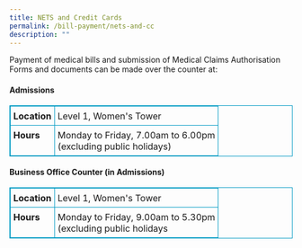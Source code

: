 ```yaml
---
title: NETS and Credit Cards
permalink: /bill-payment/nets-and-cc
description: ""
---
```


Payment of medical bills and submission of Medical Claims Authorisation Forms and documents can be made over the counter at:

#### Admissions

<table class="tbl ms-rteTable-5" style="box-sizing: border-box; border: 1px solid rgb(0, 154, 195); border-collapse: collapse; border-spacing: 0px; background-color: transparent; font-size: 16px;"><tbody style="box-sizing: border-box; font-size: 16px;"><tr class="ms-rteTableEvenRow-5" style="box-sizing: border-box; font-size: 16px;"><td class="ms-rteTableEvenCol-5" rowspan="1" colspan="1" style="box-sizing: border-box; padding: 7px 5px 6px; vertical-align: top; border: 1px solid rgb(0, 154, 195); font-size: 16px;"><strong style="box-sizing: border-box; font-weight: 700; font-size: 16px;">Location</strong></td><td class="ms-rteTableOddCol-5" style="box-sizing: border-box; padding: 7px 5px 6px; vertical-align: top; border: 1px solid rgb(0, 154, 195); font-size: 16px;">Level 1, Women's Tower</td></tr><tr class="ms-rteTableOddRow-5" style="box-sizing: border-box; font-size: 16px;"><td class="ms-rteTableEvenCol-5" rowspan="1" colspan="1" style="box-sizing: border-box; padding: 7px 5px 6px; vertical-align: top; border: 1px solid rgb(0, 154, 195); font-size: 16px;"><strong style="box-sizing: border-box; font-weight: 700; font-size: 16px;">Hours</strong></td><td class="ms-rteTableOddCol-5" style="box-sizing: border-box; padding: 7px 5px 6px; vertical-align: top; border: 1px solid rgb(0, 154, 195); font-size: 16px;">Monday to Friday, 7.00am to 6.00pm<br style="box-sizing: border-box; font-size: 16px;">(excluding public holidays)<br style="box-sizing: border-box; font-size: 16px;"></td></tr></tbody></table>

#### Business Office Counter (in Admissions)

<table class="tbl ms-rteTable-5" style="box-sizing: border-box; border: 1px solid rgb(0, 154, 195); border-collapse: collapse; border-spacing: 0px; background-color: transparent; font-size: 16px;"><tbody style="box-sizing: border-box; font-size: 16px;"><tr class="ms-rteTableEvenRow-5" style="box-sizing: border-box; font-size: 16px;"><td class="ms-rteTableEvenCol-5" rowspan="1" colspan="1" style="box-sizing: border-box; padding: 7px 5px 6px; vertical-align: top; border: 1px solid rgb(0, 154, 195); font-size: 16px;"><strong style="box-sizing: border-box; font-weight: 700; font-size: 16px;">Location</strong></td><td class="ms-rteTableOddCol-5" style="box-sizing: border-box; padding: 7px 5px 6px; vertical-align: top; border: 1px solid rgb(0, 154, 195); font-size: 16px;">Level 1, Women's Tower</td></tr><tr class="ms-rteTableOddRow-5" style="box-sizing: border-box; font-size: 16px;"><td class="ms-rteTableEvenCol-5" rowspan="1" colspan="1" style="box-sizing: border-box; padding: 7px 5px 6px; vertical-align: top; border: 1px solid rgb(0, 154, 195); font-size: 16px;"><strong style="box-sizing: border-box; font-weight: 700; font-size: 16px;">Hours</strong></td><td class="ms-rteTableOddCol-5" style="box-sizing: border-box; padding: 7px 5px 6px; vertical-align: top; border: 1px solid rgb(0, 154, 195); font-size: 16px;">Monday to Friday, 9.00am to 5.30pm<br style="box-sizing: border-box; font-size: 16px;">(excluding public holidays</td></tr></tbody></table>